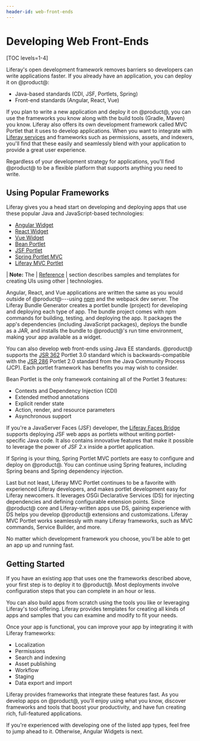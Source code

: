 ```yaml
---
header-id: web-front-ends
---
```


# Developing Web Front-Ends

[TOC levels=1-4]

Liferay's open development framework removes barriers so developers can write
applications faster. If you already have an application, you can deploy it on
@product@: 

- Java-based standards (CDI, JSF, Portlets, Spring)
- Front-end standards (Angular, React, Vue)

If you plan to write a new application and deploy it on @product@, you can use
the frameworks you know along with the build tools (Gradle, Maven) you know.
Liferay also offers its own development framework called MVC Portlet that it
uses to develop applications. When you want to integrate with 
[Liferay services](/docs/7-2/appdev/-/knowledge_base/appdev/services-development)
and frameworks such as permissions, assets, and indexers, you'll find that these
easily and seamlessly blend with your application to provide a great user
experience.

Regardless of your development strategy for applications, you'll find @product@
to be a flexible platform that supports anything you need to write. 

## Using Popular Frameworks

Liferay gives you a head start on developing and deploying apps that use these
popular Java and JavaScript-based technologies:

-   [Angular Widget](/docs/7-2/frameworks/-/knowledge_base/appdev/angular-widget)
-   [React Widget](/docs/7-2/frameworks/-/knowledge_base/appdev/react-widget) 
-   [Vue Widget](/docs/7-2/frameworks/-/knowledge_base/appdev/vue-widget)
-   [Bean Portlet](/docs/7-2/frameworks/-/knowledge_base/appdev/bean-portlet) 
-   [JSF Portlet](/docs/7-2/frameworks/-/knowledge_base/appdev/jsf-portlet)
-   [Spring Portlet MVC](/docs/7-2/frameworks/-/knowledge_base/appdev/spring-portlet-mvc)
-   [Liferay MVC Portlet](/docs/7-2/frameworks/-/knowledge_base/appdev/liferay-mvc-portlet)

| **Note:** The
| [Reference](/docs/7-2/reference)
| section describes samples and templates for creating UIs using other 
| technologies. 

Angular, React, and Vue applications are written the same as you would outside of
@product@---using
[npm](https://www.npmjs.com/)
and the webpack dev server. The Liferay Bundle Generator creates a portlet
bundle (project) for developing and deploying each type of app. The bundle
project comes with npm commands for building, testing, and deploying the app. It
packages the app's dependencies (including JavaScript packages), deploys the
bundle as a JAR, and installs the bundle to @product@'s run time environment,
making your app available as a widget. 

You can also develop web front-ends using Java EE standards.
@product@ supports the
[JSR 362](https://jcp.org/en/jsr/detail?id=362)
Portlet 3.0 standard which is backwards-compatible with the
[JSR 286](http://jcp.org/en/jsr/detail?id=286)
Portlet 2.0 standard from the Java Community Process (JCP). Each portlet
framework has benefits you may wish to consider. 

Bean Portlet is the only framework containing all of the Portlet 3 features:

-   Contexts and Dependency Injection (CDI)
-   Extended method annotations
-   Explicit render state
-   Action, render, and resource parameters
-   Asynchronous support 

If you're a JavaServer Faces (JSF) developer, the
[Liferay Faces Bridge](/docs/7-1/reference/-/knowledge_base/reference/understanding-liferay-faces-bridge)
supports deploying JSF web apps as portlets without writing portlet-specific
Java code. It also contains innovative features that make it possible to
leverage the power of JSF 2.x inside a portlet application. 

If Spring is your thing, Spring Portlet MVC portlets are easy to configure and
deploy on @product@. You can continue using Spring features, including Spring
beans and Spring dependency injection. 

Last but not least, Liferay MVC Portlet continues to be a favorite with
experienced Liferay developers, and makes portlet development easy for Liferay
newcomers. It leverages OSGi Declarative Services (DS) for injecting
dependencies and defining configurable extension points. Since @product@ core
and Liferay-written apps use DS, gaining experience with DS helps you
develop @product@ extensions and customizations. Liferay MVC Portlet works
seamlessly with many Liferay frameworks, such as MVC commands, Service Builder,
and more. 

No matter which development framework you choose, you'll be able to get an app
up and running fast. 

## Getting Started

If you have an existing app that uses one the frameworks described above, your
first step is to deploy it to @product@. Most deployments involve configuration
steps that you can complete in an hour or less. 

You can also build apps from scratch using the tools you like or leveraging
Liferay's tool offering. Liferay provides templates for creating all kinds of
apps and samples that you can examine and modify to fit your needs. 

Once your app is functional, you can improve your app by integrating it with
Liferay frameworks: 

-   Localization
-   Permissions
-   Search and indexing
-   Asset publishing
-   Workflow
-   Staging
-   Data export and import

Liferay provides frameworks that integrate these features fast. As you develop
apps on @product@, you'll enjoy using what you know, discover frameworks and
tools that boost your productivity, and have fun creating rich, full-featured
applications. 

If you're experienced with developing one of the listed app types, feel free to
jump ahead to it. Otherwise, Angular Widgets is next. 
